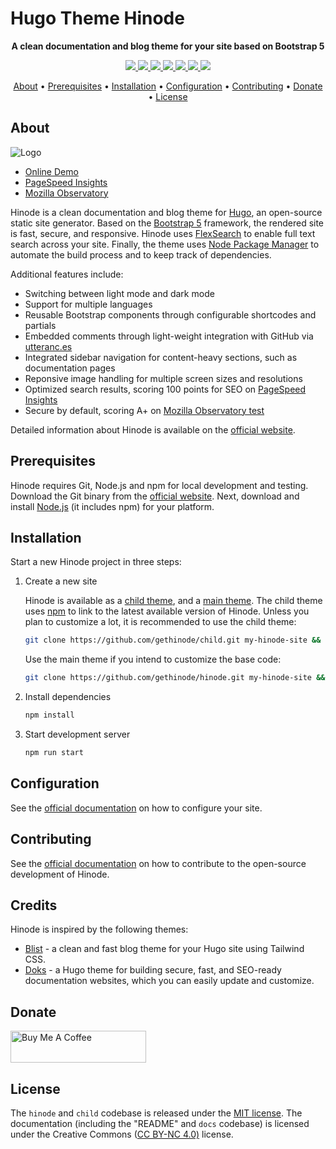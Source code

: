 # Hugo Theme Hinode

<!-- Tagline -->
<p align="center">
    <b>A clean documentation and blog theme for your site based on Bootstrap 5</b>
    <br />
</p>

<!-- Badges -->
<p align="center">
    <a href="https://gohugo.io" alt="Hugo website">
        <img src="https://img.shields.io/badge/generator-hugo-brightgreen" />
    </a>
    <a href="https://app.netlify.com/sites/gethinode-demo/deploys" alt="Netlify Status">
        <img src="https://img.shields.io/netlify/0ad42e3e-fdfa-4d37-8e26-58badd429a67" />
    </a>
    <a href="https://stats.uptimerobot.com/xyGVYhLJmV" alt="UptimeRobot Status">
        <img src="https://img.shields.io/uptimerobot/status/m791334689-73d9dfc82030f4f955b2d6bb" />
    </a>
    <a href="https://github.com/gethinode/hinode/commits/main" alt="Last commit">
        <img src="https://img.shields.io/github/last-commit/gethinode/hinode.svg" />
    </a>
    <a href="https://github.com/gethinode/hinode/issues" alt="Issues">
        <img src="https://img.shields.io/github/issues/gethinode/hinode.svg" />
    </a>
    <a href="https://github.com/gethinode/hinode/pulls" alt="Pulls">
        <img src="https://img.shields.io/github/issues-pr-raw/gethinode/hinode.svg" />
    </a>
    <a href="https://github.com/gethinode/hinode/blob/main/LICENSE" alt="License">
        <img src="https://img.shields.io/github/license/gethinode/hinode" />
    </a>
</p>

<!-- Table of Contents -->
<p align="center">
  <a href="#about">About</a> •
  <a href="#prerequisites">Prerequisites</a> •
  <a href="#installation">Installation</a> •
  <a href="#configuration">Configuration</a> •
  <a href="#contributing">Contributing</a> •
  <a href="#donate">Donate</a> •
  <a href="#license">License</a>
</p>

## About

![Logo](https://raw.githubusercontent.com/gethinode/hinode/main/static/img/logo.png)

- [Online Demo][demo]
- [PageSpeed Insights][pagespeed]
- [Mozilla Observatory][observatory]

Hinode is a clean documentation and blog theme for [Hugo][hugo], an open-source static site generator. Based on the [Bootstrap 5][bootstrap] framework, the rendered site is fast, secure, and responsive. Hinode uses [FlexSearch][flexsearch] to enable full text search across your site. Finally, the theme uses [Node Package Manager][npm] to automate the build process and to keep track of dependencies.

Additional features include:

- Switching between light mode and dark mode
- Support for multiple languages
- Reusable Bootstrap components through configurable shortcodes and partials
- Embedded comments through light-weight integration with GitHub via [utteranc.es][utterances]
- Integrated sidebar navigation for content-heavy sections, such as documentation pages
- Reponsive image handling for multiple screen sizes and resolutions
- Optimized search results, scoring 100 points for SEO on [PageSpeed Insights][pagespeed]
- Secure by default, scoring A+ on [Mozilla Observatory test][observatory]

Detailed information about Hinode is available on the [official website][website].

## Prerequisites

Hinode requires Git, Node.js and npm for local development and testing. Download the Git binary from the [official website][git_download]. Next, download and install [Node.js][nodejs] (it includes npm) for your platform.

## Installation

Start a new Hinode project in three steps:

1. Create a new site

    Hinode is available as a [child theme][repository_child], and a [main theme][repository]. The child theme uses [npm][npm] to link to the latest available version of Hinode. Unless you plan to customize a lot, it is recommended to use the child theme:

    ```bash
    git clone https://github.com/gethinode/child.git my-hinode-site && cd my-hinode-site
    ```

    Use the main theme if you intend to customize the base code:

    ```bash
    git clone https://github.com/gethinode/hinode.git my-hinode-site && cd my-hinode-site
    ```

1. Install dependencies

    ```bash
    npm install
    ```

1. Start development server

    ```bash
    npm run start
    ```

## Configuration

See the [official documentation][getstarted] on how to configure your site.

## Contributing

See the [official documentation][contribute] on how to contribute to the open-source development of Hinode.

## Credits

Hinode is inspired by the following themes:

- [Blist][blist] - a clean and fast blog theme for your Hugo site using Tailwind CSS.
- [Doks][doks] - a Hugo theme for building secure, fast, and SEO-ready documentation websites, which you can easily update and customize.

## Donate

<a href="https://www.buymeacoffee.com/markdumay" target="_blank"><img src="https://cdn.buymeacoffee.com/buttons/lato-orange.png" alt="Buy Me A Coffee" style="height: 51px !important;width: 217px !important;"></a>

## License

The `hinode` and `child` codebase is released under the [MIT license][license]. The documentation (including the "README" and `docs` codebase) is licensed under the Creative Commons ([CC BY-NC 4.0)][cc-by-nc-4.0] license.

<!-- MARKDOWN PUBLIC LINKS -->
[blist]: https://github.com/apvarun/blist-hugo-theme
[bootstrap]: https://getbootstrap.com
[cc-by-nc-4.0]: https://creativecommons.org/licenses/by-nc/4.0/
[doks]: https://github.com/h-enk/doks
[flexsearch]: https://github.com/nextapps-de/flexsearch
[git_download]: https://git-scm.com
[hugo]: https://gohugo.io
[netlify]: https://www.netlify.com
[nodejs]: https://nodejs.org
[npm]: https://www.npmjs.com
[observatory]: https://observatory.mozilla.org/analyze/flatfig.com
[pagespeed]: https://pagespeed.web.dev/report?url=https%3A%2F%2Fflatfig.com%2F
[utterances]: https://utteranc.es

<!-- MARKDOWN MAINTAINED LINKS -->
[contribute]: https://gethinode.com/contribute
[getstarted]: https://gethinode.com/docs
[demo]: https://demo.gethinode.com/
[license]: https://github.com/gethinode/hinode/blob/main/LICENSE
[repository]: https://github.com/gethinode/hinode.git
[repository_child]: https://github.com/gethinode/child.git
[website]: https://gethinode.com/
